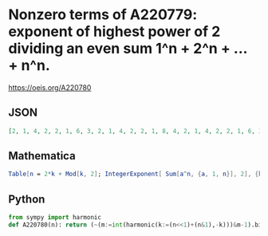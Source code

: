 # Nonzero terms of A220779: exponent of highest power of 2 dividing an even sum 1^n \+ 2^n \+ \.\.\. \+ n^n\.
https://oeis.org/A220780
## JSON
```JSON
[2, 1, 4, 2, 2, 1, 6, 3, 2, 1, 4, 2, 2, 1, 8, 4, 2, 1, 4, 2, 2, 1, 6, 3, 2, 1, 4, 2, 2, 1, 10, 5, 2, 1, 4, 2, 2, 1, 6, 3, 2, 1, 4, 2, 2, 1, 8, 4, 2, 1, 4, 2, 2, 1, 6, 3, 2, 1, 4, 2, 2, 1, 12, 6, 2, 1, 4, 2, 2, 1, 6, 3, 2, 1, 4, 2, 2, 1, 8, 4, 2, 1, 4, 2, 2, 1]
```
## Mathematica
```Mathematica
Table[n = 2*k + Mod[k, 2]; IntegerExponent[ Sum[a^n, {a, 1, n}], 2], {k, 150}]
```
## Python
```Python
from sympy import harmonic
def A220780(n): return (~(m:=int(harmonic(k:=(n<<1)+(n&1),-k)))&m-1).bit_length() # _Chai Wah Wu_, Jul 11 2022
```
